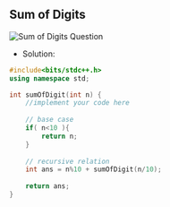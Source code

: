 
## Sum of Digits

<img src="" alt="Sum of Digits Question">

- Solution:
```cpp
#include<bits/stdc++.h>
using namespace std;

int sumOfDigit(int n) {
    //implement your code here
    
    // base case
    if( n<10 ){
        return n;
    }
    
    // recursive relation
    int ans = n%10 + sumOfDigit(n/10);
    
    return ans;
}
```